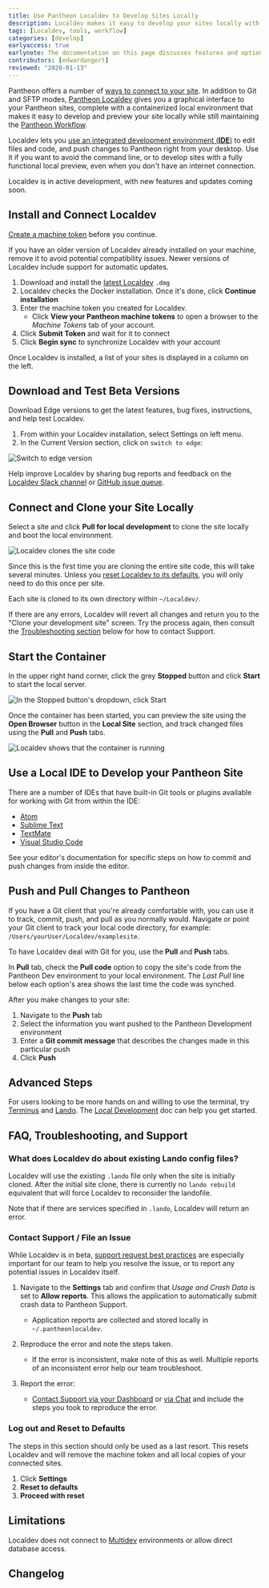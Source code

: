 ```yaml
---
title: Use Pantheon Localdev to Develop Sites Locally
description: Localdev makes it easy to develop your sites locally with the Pantheon workflow.
tags: [Localdev, tools, workflow]
categories: [develop]
earlyaccess: true
earlynote: The documentation on this page discusses features and options that are still in production. Pantheon Support for Localdev may be limited.
contributors: [edwardangert]
reviewed: "2020-01-13"
---
```


Pantheon offers a number of [ways to connect to your site](/guides/quickstart/connection-modes/). In addition to Git and SFTP modes, [Pantheon Localdev](https://pantheon.io/localdev) gives you a graphical interface to your Pantheon sites, complete with a containerized local environment that makes it easy to develop and preview your site locally while still maintaining the [Pantheon Workflow](/pantheon-workflow/).

Localdev lets you [use an integrated development environment (**IDE**)](#use-a-local-ide-to-develop-your-pantheon-site) to edit files and code, and push changes to Pantheon right from your desktop. Use it if you want to avoid the command line, or to develop sites with a fully functional local preview, even when you don't have an internet connection.

Localdev is in active development, with new features and updates coming soon.

## Install and Connect Localdev

[Create a machine token](/machine-tokens/#create-a-machine-token) before you continue.

If you have an older version of Localdev already installed on your machine, remove it to avoid potential compatibility issues. Newer versions of Localdev include support for automatic updates.

1. Download and install the [latest Localdev](https://pantheon-localdev.s3.amazonaws.com/localdev-stable.dmg) `.dmg`
1. Localdev checks the Docker installation. Once it's done, click **Continue installation**
1. Enter the machine token you created for Localdev.
   - Click **View your Pantheon machine tokens** to open a browser to the *Machine Tokens* tab of your account.
1. Click **Submit Token** and wait for it to connect
1. Click **Begin sync** to synchronize Localdev with your account

Once Localdev is installed, a list of your sites is displayed in a column on the left.

## Download and Test Beta Versions
Download Edge versions to get the latest features, bug fixes, instructions, and help test Localdev.

1. From within your Localdev installation, select Settings on left menu.
1. In the Current Version section, click on `switch to edge`:

  ![Switch to edge version](../images/localdev/localdev-switch-to-edge.png)

<Alert type="info" title="Note">

Help improve Localdev by sharing bug reports and feedback on the [Localdev Slack channel](https://pantheon-community.slack.com/messages/CB2H8065D) or [GitHub issue queue](https://github.com/pantheon-systems/localdev-issues).

</Alert>

## Connect and Clone your Site Locally

Select a site and click **Pull for local development** to clone the site locally and boot the local environment.

![Localdev clones the site code](../images/localdev/localdev-cloning-site.png)

Since this is the first time you are cloning the entire site code, this will take several minutes. Unless you [reset Localdev to its defaults](#log-out-and-reset-to-defaults), you will only need to do this once per site.

Each site is cloned to its own directory within `~/Localdev/`.

If there are any errors, Localdev will revert all changes and return you to the "Clone your development site" screen. Try the process again, then consult the [Troubleshooting section](#faq-troubleshooting-and-support) below for how to contact Support.

## Start the Container

In the upper right hand corner, click the grey **Stopped** button and click **Start** to start the local server.

![In the Stopped button's dropdown, click Start](../images/localdev/localdev-start-destroy.png)

Once the container has been started, you can preview the site using the **Open Browser** button in the **Local Site** section, and track changed files using the **Pull** and **Push** tabs.

![Localdev shows that the container is running](../images/localdev/localdev-container-running.png)

## Use a Local IDE to Develop your Pantheon Site

There are a number of IDEs that have built-in Git tools or plugins available for working with Git from within the IDE:

- [Atom](https://atom.io/)
- [Sublime Text](https://www.sublimetext.com/)
- [TextMate](https://macromates.com/)
- [Visual Studio Code](https://code.visualstudio.com)

See your editor's documentation for specific steps on how to commit and push changes from inside the editor.

## Push and Pull Changes to Pantheon

If you have a Git client that you're already comfortable with, you can use it to track, commit, push, and pull as you normally would. Navigate or point your Git client to track your local code directory, for example: `/Users/yourUser/Localdev/examplesite`.

To have Localdev deal with Git for you, use the **Pull** and **Push** tabs.

In **Pull** tab, check the **Pull code** option to copy the site's code from the Pantheon Dev environment to your local environment. The *Last Pull* line below each option's area shows the last time the code was synched.

After you make changes to your site:

1.  Navigate to the **Push** tab
1.  Select the information you want pushed to the Pantheon Development environment
1.  Enter a **Git commit message** that describes the changes made in this particular push
1.  Click **Push**

## Advanced Steps

For users looking to be more hands on and willing to use the terminal, try [Terminus](/terminus/) and [Lando](https://docs.devwithlando.io/started.html). The [Local Development](/local-development/) doc can help you get started.

## FAQ, Troubleshooting, and Support

### What does Localdev do about existing Lando config files?

Localdev will use the existing `.lando` file only when the site is initially cloned. After the initial site clone, there is currently no `lando rebuild` equivalent that will force Localdev to reconsider the landofile.

Note that if there are services specified in `.lando`, Localdev will return an error.

### Contact Support / File an Issue

While Localdev is in beta, [support request best practices](/support/#best-practices) are especially important for our team to help you resolve the issue, or to report any potential issues in Localdev itself.

1.  Navigate to the **Settings** tab and confirm that *Usage and Crash Data* is set to **Allow reports**. This allows the application to automatically submit crash data to Pantheon Support.
    - Application reports are collected and stored locally in `~/.pantheonlocaldev`.

1.  Reproduce the error and note the steps taken.
    - If the error is inconsistent, make note of this as well. Multiple reports of an inconsistent error help our team troubleshoot.

1.  Report the error:
    - [Contact Support via your Dashboard](https://dashboard.pantheon.io/#support/support/all) or [via Chat](/support/#real-time-chat-support) and include the steps you took to reproduce the error.

### Log out and Reset to Defaults

The steps in this section should only be used as a last resort. This resets Localdev and will remove the machine token and all local copies of your connected sites.

1.  Click **Settings**
1.  **Reset to defaults**
1.  **Proceed with reset**

## Limitations

Localdev does not connect to [Multidev](/multidev/) environments or allow direct database access.

## Changelog

<LocaldevChangelog />
